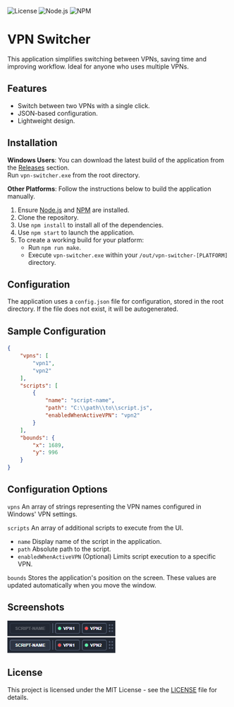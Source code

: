 ![License](https://img.shields.io/badge/license-MIT-green)
![Node.js](https://img.shields.io/badge/node-%3E%3D20.14.0-blue)
![NPM](https://img.shields.io/badge/npm-%3E%3D10.7.0-orange)

# VPN Switcher

This application simplifies switching between VPNs, saving time and improving workflow. Ideal for anyone who uses multiple VPNs.

## Features

- Switch between two VPNs with a single click.
- JSON-based configuration.
- Lightweight design.

## Installation

**Windows Users**: You can download the latest build of the application from the [Releases](https://github.com/rpusec/vpn-switcher/releases) section.  
Run `vpn-switcher.exe` from the root directory.  

**Other Platforms**: Follow the instructions below to build the application manually.

1. Ensure [Node.js](https://nodejs.org/) and [NPM](https://www.npmjs.com/) are installed.
2. Clone the repository.
3. Use `npm install` to install all of the dependencies.
4. Use `npm start` to launch the application.
5. To create a working build for your platform:
   - Run `npm run make`.
   - Execute `vpn-switcher.exe` within your `/out/vpn-switcher-[PLATFORM]` directory.

## Configuration

The application uses a `config.json` file for configuration, stored in the root directory. If the file does not exist, it will be autogenerated.

## Sample Configuration

```json
{
	"vpns": [
		"vpn1",
		"vpn2"
	],
	"scripts": [
		{
			"name": "script-name",
			"path": "C:\\path\\to\\script.js",
			"enabledWhenActiveVPN": "vpn2"
		}
	],
	"bounds": {
		"x": 1689,
		"y": 996
	}
}
```

## Configuration Options

`vpns` An array of strings representing the VPN names configured in Windows' VPN settings.

`scripts` An array of additional scripts to execute from the UI. 
 * `name` Display name of the script in the application.
 * `path` Absolute path to the script.
 * `enabledWhenActiveVPN` (Optional) Limits script execution to a specific VPN.

`bounds` Stores the application's position on the screen. These values are updated automatically when you move the window. 

## Screenshots
![App Screenshot](readme-assets/screenshot1.png)  
![App Screenshot](readme-assets/screenshot2.png)

## License
This project is licensed under the MIT License - see the [LICENSE](LICENSE.md) file for details.
